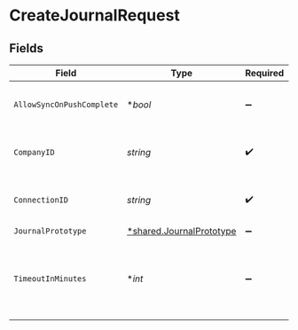 # CreateJournalRequest


## Fields

| Field                                                                      | Type                                                                       | Required                                                                   | Description                                                                | Example                                                                    |
| -------------------------------------------------------------------------- | -------------------------------------------------------------------------- | -------------------------------------------------------------------------- | -------------------------------------------------------------------------- | -------------------------------------------------------------------------- |
| `AllowSyncOnPushComplete`                                                  | **bool*                                                                    | :heavy_minus_sign:                                                         | Allow a sync upon push completion.                                         |                                                                            |
| `CompanyID`                                                                | *string*                                                                   | :heavy_check_mark:                                                         | Unique identifier for a company.                                           | 8a210b68-6988-11ed-a1eb-0242ac120002                                       |
| `ConnectionID`                                                             | *string*                                                                   | :heavy_check_mark:                                                         | Unique identifier for a connection.                                        | 2e9d2c44-f675-40ba-8049-353bfcb5e171                                       |
| `JournalPrototype`                                                         | [*shared.JournalPrototype](../../../pkg/models/shared/journalprototype.md) | :heavy_minus_sign:                                                         | N/A                                                                        |                                                                            |
| `TimeoutInMinutes`                                                         | **int*                                                                     | :heavy_minus_sign:                                                         | Time limit for the push operation to complete before it is timed out.      |                                                                            |